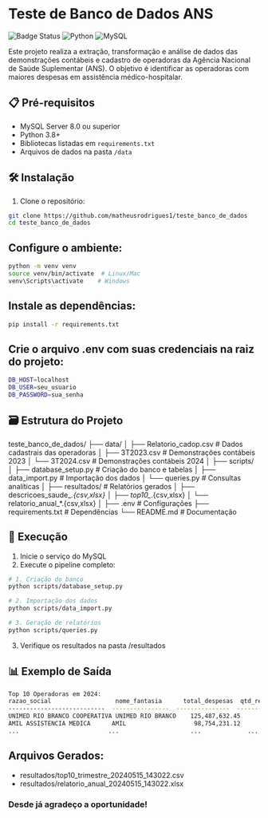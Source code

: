 # Teste de Banco de Dados ANS

![Badge Status](https://img.shields.io/badge/status-conclu%C3%ADdo-brightgreen) 
![Python](https://img.shields.io/badge/Python-3.8%2B-blue)
![MySQL](https://img.shields.io/badge/MySQL-8.0%2B-orange)

Este projeto realiza a extração, transformação e análise de dados das demonstrações contábeis e cadastro de operadoras da Agência Nacional de Saúde Suplementar (ANS). O objetivo é identificar as operadoras com maiores despesas em assistência médico-hospitalar.

## 📋 Pré-requisitos

- MySQL Server 8.0 ou superior
- Python 3.8+
- Bibliotecas listadas em `requirements.txt`
- Arquivos de dados na pasta `/data`

## 🛠️ Instalação

1. Clone o repositório:
```bash
git clone https://github.com/matheusrodrigues1/teste_banco_de_dados
cd teste_banco_de_dados
```

## Configure o ambiente:
````bash
python -m venv venv
source venv/bin/activate  # Linux/Mac
venv\Scripts\activate    # Windows
````

## Instale as dependências:

```bash
pip install -r requirements.txt
```

## Crie o arquivo .env com suas credenciais na raiz do projeto:

```bash
DB_HOST=localhost
DB_USER=seu_usuario
DB_PASSWORD=sua_senha
```

## 🗃️ Estrutura do Projeto

teste_banco_de_dados/
├── data/
│   ├── Relatorio_cadop.csv            # Dados cadastrais das operadoras
│   ├── 3T2023.csv                     # Demonstrações contábeis 2023
│   └── 3T2024.csv                     # Demonstrações contábeis 2024
│
├── scripts/
│   ├── database_setup.py              # Criação do banco e tabelas
│   ├── data_import.py                 # Importação dos dados
│   └── queries.py                     # Consultas analíticas
│
├── resultados/                        # Relatórios gerados
│   ├── descricoes_saude_*.{csv,xlsx}
│   ├── top10_*.{csv,xlsx}
│   └── relatorio_anual_*.{csv,xlsx}
│
├── .env                               # Configurações
├── requirements.txt                   # Dependências
└── README.md                          # Documentação

## 🚀 Execução

1. Inicie o serviço do MySQL
2. Execute o pipeline completo:

```bash
# 1. Criação do banco
python scripts/database_setup.py

# 2. Importação dos dados
python scripts/data_import.py

# 3. Geração de relatórios
python scripts/queries.py
```

3. Verifique os resultados na pasta /resultados

## 📊 Exemplo de Saída

```bash
Top 10 Operadoras em 2024:
razao_social                  nome_fantasia      total_despesas  qtd_registros
---------------------------  ----------------  ---------------  -------------
UNIMED RIO BRANCO COOPERATIVA UNIMED RIO BRANCO    125,487,632.45           42
AMIL ASSISTENCIA MEDICA      AMIL                   98,754,231.12           38
...                         ...                    ...             ...
```

## Arquivos Gerados:

- resultados/top10_trimestre_20240515_143022.csv
- resultados/relatorio_anual_20240515_143022.xlsx

### Desde já agradeço a oportunidade!